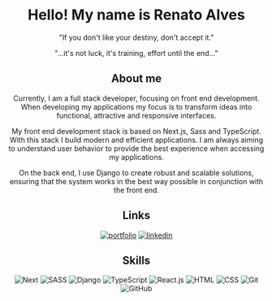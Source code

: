 <div align=center>
  
  # Hello! My name is Renato Alves 
  
  "If you don't like your destiny, don't accept it."

  "...it's not luck, it's training, effort until the end..."
  
  ## About me
  Currently, I am a full stack developer, focusing on front end development. When developing my applications my focus is to transform ideas into functional, attractive and responsive interfaces.
  
  My front end development stack is based on Next.js, Sass and TypeScript. With this stack I build modern and efficient applications. I am always aiming to understand user behavior to provide the best experience when accessing my applications.
  
  On the back end, I use Django to create robust and scalable solutions, ensuring that the system works in the best way possible in conjunction with the front end.

  
  ## Links
  [![portfolio](https://img.shields.io/badge/portfolio-000?style=for-the-badge&logo=Awesome-Lists&logoColor=white)](https://renatoalves.site/)
  [![linkedin](https://img.shields.io/badge/linkedin-0A66C2?style=for-the-badge&logo=linkedin&logoColor=white)](https://linkedin.com/in/renatosalves)
  
  
  ## Skills
  ![Next](https://skillicons.dev/icons?i=next "Next")
  ![SASS](https://skillicons.dev/icons?i=sass "SASS")
  ![Django](https://skillicons.dev/icons?i=django "Django")
  ![TypeScript](https://skillicons.dev/icons?i=ts "TypeScript")
  ![React.js](https://skillicons.dev/icons?i=react "React.js")
  ![HTML](https://skillicons.dev/icons?i=html "HTML")
  ![CSS](https://skillicons.dev/icons?i=css "CSS")
  ![Git](https://skillicons.dev/icons?i=git "Git")
  ![GitHub](https://skillicons.dev/icons?i=github "GitHub")
  
</div>
